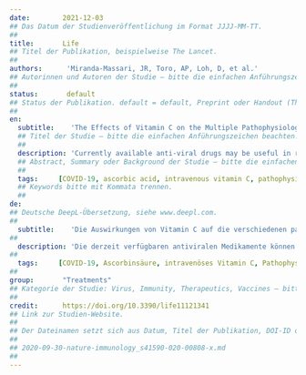 ```yaml
---
date:        2021-12-03
## Das Datum der Studienveröffentlichung im Format JJJJ-MM-TT.
##
title:       Life
## Titel der Publikation, beispielweise The Lancet.
##
authors:      'Miranda-Massari, JR, Toro, AP, Loh, D, et al.'
## Autorinnen und Autoren der Studie – bitte die einfachen Anführungszeichen beachten!
##
status:       default
## Status der Publikation. default = default, Preprint oder Handout (Thesenpapier)
##
en:
  subtitle:    'The Effects of Vitamin C on the Multiple Pathophysiological Stages of COVID-19'
  ## Titel der Studie – bitte die einfachen Anführungszeichen beachten!
  ##
  description: 'Currently available anti-viral drugs may be useful in reducing the viral load but are not providing the necessary physiological effects to reduce the SARS-CoV-2 complications efficiently. Treatments that provide better clinical outcomes are urgently needed. Vitamin C (ascorbic acid, AA) is an essential nutrient with many biological roles that have been proven to play an important part in immune function; it serves as an antioxidant, an anti-viral, and exerts anti-thrombotic effects among many other physiological benefits. Research has proven that AA at pharmacological doses can be beneficial to patients with acute respiratory distress syndrome (ARDS) and other respiratory illnesses, including sepsis. In addition, High-Dose Intravenous Vitamin C (HDIVC) has proven to be effective in patients with different viral diseases, such as influenza, chikungunya, Zika, and dengue. Moreover, HDIVC has been demonstrated to be very safe. Regarding COVID-19, vitamin C can suppress the cytokine storm, reduce thrombotic complications, and diminish alveolar and vascular damage, among other benefits. Due to these reasons, the use of HDIVC should be seriously considered in complicated COVID-19 patients. In this article, we will emphasize vitamin C’s multiple roles in the most prominent pathophysiological processes presented by the COVID-19 disease.'
  ## Abstract, Summary oder Background der Studie – bitte die einfachen Anführungszeichen b
  ##
  tags:     [COVID-19, ascorbic acid, intravenous vitamin C, pathophysiology of COVID-19, Sars-Cov-2]
  ## Keywords bitte mit Kommata trennen.
  ##
de: 
## Deutsche DeepL-Übersetzung, siehe www.deepl.com.
##
  subtitle:    'Die Auswirkungen von Vitamin C auf die verschiedenen pathophysiologischen Stadien von COVID-19'
##
  description: 'Die derzeit verfügbaren antiviralen Medikamente können zwar die Viruslast reduzieren, bieten aber nicht die notwendigen physiologischen Effekte, um die SARS-CoV-2-Komplikationen wirksam zu reduzieren. Behandlungen, die bessere klinische Ergebnisse liefern, werden dringend benötigt. Vitamin C (Ascorbinsäure, AA) ist ein essenzieller Nährstoff mit vielen biologischen Funktionen, die nachweislich eine wichtige Rolle bei der Immunfunktion spielen; es dient als Antioxidans, wirkt antiviral und hat neben vielen anderen physiologischen Vorteilen auch eine antithrombotische Wirkung. Die Forschung hat bewiesen, dass AA in pharmakologischen Dosen für Patienten mit akutem Atemnotsyndrom (ARDS) und anderen Atemwegserkrankungen, einschließlich Sepsis, von Nutzen sein kann. Darüber hinaus hat sich hochdosiertes intravenöses Vitamin C (HDIVC) bei Patienten mit verschiedenen Viruserkrankungen wie Influenza, Chikungunya, Zika und Dengue als wirksam erwiesen. Außerdem hat sich HDIVC als sehr sicher erwiesen. Bei COVID-19 kann Vitamin C u. a. den Zytokinsturm unterdrücken, thrombotische Komplikationen reduzieren und alveoläre und vaskuläre Schäden vermindern. Aus diesen Gründen sollte der Einsatz von HDIVC bei komplizierten COVID-19-Patienten ernsthaft in Betracht gezogen werden. In diesem Artikel werden wir die vielfältigen Funktionen von Vitamin C bei den wichtigsten pathophysiologischen Prozessen der COVID-19-Krankheit hervorheben.'
##
  tags:     [COVID-19, Ascorbinsäure, intravenöses Vitamin C, Pathophysiologie von COVID-19, Sars-Cov-2]
##
group:       "Treatments"
## Kategorie der Studie: Virus, Immunity, Therapeutics, Vaccines – bitte die Anführungszeichen beachten!
##
credit:      https://doi.org/10.3390/life11121341
## Link zur Studien-Website.
##
## Der Dateinamen setzt sich aus Datum, Titel der Publikation, DOI-ID der Studie (nach dem letzten Slash) und der Dateiendung zusammen. Bitte den Unterstrich vor der DOI-ID beachten!
##
## 2020-09-30-nature-immunology_s41590-020-00808-x.md
##
---
```

<object data="{{ page.link }}" style='height:calc(100vh - 400px); width: 100%' type='application/pdf'></object>